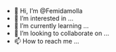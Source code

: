 - 👋 Hi, I’m @Femidamolla
- 👀 I’m interested in ...
- 🌱 I’m currently learning ...
- 💞️ I’m looking to collaborate on ...
- 📫 How to reach me ...

<!---
Femidamolla/Femidamolla is a ✨ special ✨ repository because its `README.md` (this file) appears on your GitHub profile.
You can click the Preview link to take a look at your changes.
--->
